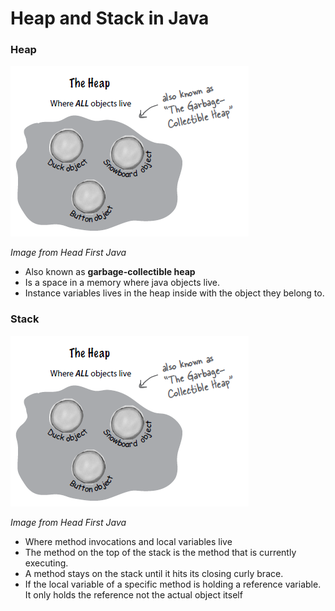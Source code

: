 # Heap and Stack in Java

### Heap
![](../img/java/heap.PNG)

*Image from Head First Java*
- Also known as **garbage-collectible heap**
- Is a space in a memory where java objects live.
- Instance variables lives in the heap inside with the object they belong to.

### Stack
![](../img/java/heap.PNG)

*Image from Head First Java*

- Where method invocations and local variables live
- The method on the top of the stack is the method that is currently executing.
- A method stays on the stack until it hits its closing curly brace.
- If the local variable of a specific method is holding a reference variable. It only holds the reference not the actual object itself

